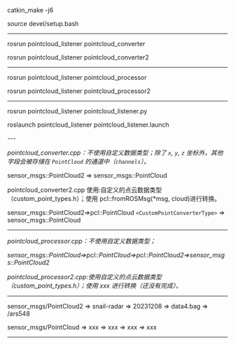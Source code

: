 catkin_make -j6

source devel/setup.bash

---

rosrun pointcloud_listener pointcloud_converter

rosrun pointcloud_listener pointcloud_converter2

---

rosrun pointcloud_listener pointcloud_processor

rosrun pointcloud_listener pointcloud_processor2

---

rosrun pointcloud_listener pointcloud_listener.py

roslaunch pointcloud_listener pointcloud_listener.launch

_---_

_pointcloud_converter.cpp：不使用自定义数据类型；除了 `x`, `y`, `z` 坐标外，其他字段会被存储在 `PointCloud` 的通道中（`channels`）。_

sensor_msgs::PointCloud2 => sensor_msgs::PointCloud

pointcloud_converter2.cpp 使用:自定义的点云数据类型（custom_point_types.h）；使用 pcl::fromROSMsg(\*msg, cloud)进行转换。

sensor_msgs::PointCloud2=>pcl::PointCloud `<CustomPointConverterType>` => sensor_msgs::PointCloud

---

_pointcloud_processor.cpp：不使用自定义数据类型；_

_sensor_msgs::PointCloud=>pcl::PointCloud=>pcl::PointCloud2=>sensor_msgs::PointCloud2_

_pointcloud_processor2.cpp:使用自定义的点云数据类型（custom_point_types.h）；使用 xxx 进行转换（还没有完成）。_

---

sensor_msgs/PointCloud2  => snail-radar => 20231208 => data4.bag => /ars548

sensor_msgs/PointCloud  => xxx =>  xxx => xxx => xxx

---
